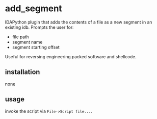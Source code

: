 # add_segment

IDAPython plugin that adds the contents of a file as a new segment in an existing idb.
Prompts the user for:
  - file path
  - segment name
  - segment starting offset

Useful for reversing engineering packed software and shellcode.

## installation

none

## usage

invoke the script via `File->Script file...`.
